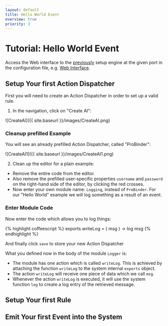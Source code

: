 ```yaml
---
layout: default
title: Hello World Event
overview: true
priority: 3
---
```



Tutorial: Hello World Event
===========================

Access the Web interface to the [previously](installation.html) setup engine at the given port in the configuration file, e.g. [Web Interface](http://localhost:8125).




## Setup Your first Action Dispatcher

First you will need to create an Action Dispatcher in order to set up a valid rule.
1. In the navigation, click on "Create AI":

![CreateAI]({{ site.baseurl }}/images/CreateAI.png)



### Cleanup prefilled Example

You will see an already prefilled Action Dispatcher, called "ProBinder":

![CreateAI1]({{ site.baseurl }}/images/CreateAI1.png)

2. Clean up the editor for a plain example:

- Remove the entire code from the editor.
- Also remove the prefilled user-specific properties `username` and `password` on the right-hand side of the editor, by clicking the red crosses.
- Now enter your own module name: `Logging`, instead of `ProBinder`. For our "Hello World" example we will log something as a result of an event.



### Enter Module Code

Now enter the code which allows you to log things:

{% highlight coffeescript %}
exports.writeLog = ( msg ) ->
    log msg
{% endhighlight %}

And finally click `save` to store your new Action Dispatcher

What you defined now in the body of the module `Logger` is:

- The module has one action which is called `writeLog`. This is achieved by attaching the function `writeLog` to the system internal `exports` object.
- The action `writeLog` will receive one piece of data which we call `msg`.
- Whenever the action `writeLog` is executed, it will use the system function `log` to create a log entry of the retrieved message.


## Setup Your first Rule


## Emit Your first Event into the System